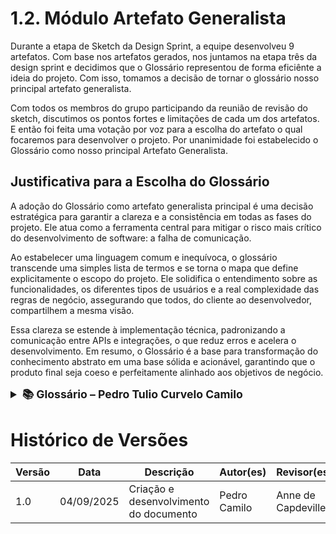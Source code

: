 # 1.2. Módulo Artefato Generalista

Durante a etapa de Sketch da Design Sprint, a equipe desenvolveu 9 artefatos. Com base nos artefatos gerados, nos juntamos na etapa três da design sprint e decidimos que o Glossário representou de forma eficiênte a ideia do projeto. Com isso, tomamos a decisão de tornar o glossário nosso principal artefato generalista. 

Com todos os membros do grupo participando da reunião de revisão do sketch, discutimos os pontos fortes e limitações de cada um dos artefatos. E então foi feita uma votação por voz para a escolha do artefato o qual focaremos para desenvolver o projeto.
Por unanimidade foi estabelecido o Glossário como nosso principal Artefato Generalista.


## Justificativa para a Escolha do Glossário
A adoção do Glossário como artefato generalista principal é uma decisão estratégica para garantir a clareza e a consistência em todas as fases do projeto. Ele atua como a ferramenta central para mitigar o risco mais crítico do desenvolvimento de software: a falha de comunicação.

Ao estabelecer uma linguagem comum e inequívoca, o glossário transcende uma simples lista de termos e se torna o mapa que define explicitamente o escopo do projeto. Ele solidifica o entendimento sobre as funcionalidades, os diferentes tipos de usuários e a real complexidade das regras de negócio, assegurando que todos, do cliente ao desenvolvedor, compartilhem a mesma visão.

Essa clareza se estende à implementação técnica, padronizando a comunicação entre APIs e integrações, o que reduz erros e acelera o desenvolvimento. Em resumo, o Glossário é a base para transformação do conhecimento abstrato em uma base sólida e acionável, garantindo que o produto final seja coeso e perfeitamente alinhado aos objetivos de negócio.



<details style="margin-bottom: 20px;">
  <summary style="font-size: 1.1rem;"><strong>📚 Glossário – Pedro Tulio Curvelo Camilo</strong></summary>
<div>

### Glossário de Termos – Projeto Sei&PossoEnsinar

**Versão:** 1.0  
**Data:** 03 de setembro de 2025

---

## 1. Introdução

Este documento define os termos e conceitos fundamentais utilizados no desenvolvimento e operação da plataforma **Sei&PossoEnsinar**. O objetivo do glossário é estabelecer uma linguagem comum para toda a equipe do projeto, evitando ambiguidades e garantindo comunicação clara e consistente em todas as fases do ciclo de vida do software.

---

## 2. Atores do Sistema (Tipos de Usuários)

* **Usuário**  
  * **Definição:** Termo genérico para qualquer indivíduo que possua uma conta na plataforma. Ao se cadastrar, todo indivíduo é inicialmente um Usuário e pode optar por ativar perfis de **Monitor** ou **Aluno**.

* **Monitor**  
  * **Definição:** Usuário que se cadastra na plataforma com o objetivo de ensinar e compartilhar uma ou mais **Habilidades**. O Monitor descreve suas competências, define sua disponibilidade e gerencia as **Sessões de Ensino** que oferece.  
  * *Exemplo de uso:* "O Monitor de culinária recebeu uma nova solicitação de agendamento."

* **Aluno**  
  * **Definição:** Usuário que utiliza a plataforma com o objetivo de aprender uma nova **Habilidade**. O Aluno busca por Monitores, solicita **Sessões de Ensino** e avalia a experiência após a conclusão.  
  * *Exemplo de uso:* "Um Aluno buscou por aulas de programação e encontrou três Monitores disponíveis."

* **Administrador**  
  * **Definição:** Usuário com privilégios elevados, responsável pela gestão, moderação e manutenção da plataforma. Funções incluem gerenciar contas, moderar conteúdo (perfis e Habilidades) e garantir o bom funcionamento do sistema.

---

## 3. Entidades e Conceitos Centrais

* **Plataforma Sei&PossoEnsinar**  
  * **Definição:** Ecossistema completo do software, incluindo versões para site, desktop e aplicativo móvel. É o ambiente onde **Monitores** e **Alunos** se conectam.

* **Habilidade**  
  * **Definição:** Conhecimento, competência ou matéria específica que um Monitor se propõe a ensinar. Cada Habilidade cadastrada compõe o **Catálogo de Habilidades** da plataforma.  
  * *Exemplo de uso:* "A Habilidade 'Edição de Vídeo para Iniciantes' é uma das mais populares este mês."

* **Sessão de Ensino**  
  * **Definição:** Evento agendado entre um Monitor e um ou mais Alunos para o ensino de uma Habilidade específica. Contém data, hora, duração e formato (online ou presencial).  
  * *Exemplo de uso:* "A Sessão de Ensino de amanhã foi confirmada por ambos os participantes."

* **Conexão**  
  * **Definição:** Vínculo entre um Monitor e um Aluno após a aceitação de uma solicitação de **Sessão de Ensino**, permitindo comunicação direta pelo **Sistema de Mensageria**.

* **Perfil**  
  * **Definição:** Página pessoal de um usuário na plataforma. Contém informações como nome, foto, biografia e, para Monitores, Habilidades oferecidas, avaliações e calendário de disponibilidade.

---

## 4. Funcionalidades e Módulos do Sistema

* **Catálogo de Habilidades**  
  * **Definição:** Área onde todas as Habilidades oferecidas pelos Monitores são listadas e exploráveis pelos Alunos. Funciona como a "vitrine" de conhecimentos disponíveis.

* **Sistema de Busca**  
  * **Definição:** Ferramenta que permite aos Alunos encontrar Habilidades ou Monitores específicos. Critérios de busca incluem palavras-chave, categorias, avaliação do Monitor, preço, etc.

* **Sistema de Agendamento**  
  * **Definição:** Gerencia a disponibilidade dos Monitores e o processo de marcação das **Sessões de Ensino**, incluindo solicitações, confirmações, cancelamentos e reagendamentos.

* **Painel de Controle (Dashboard)**  
  * **Definição:** Área privada e personalizada para cada usuário logado. Exibe próximas Sessões de Ensino, mensagens não lidas, notificações e atalhos para funções mais utilizadas.

* **Sistema de Mensageria**  
  * **Definição:** Chat interno que permite a comunicação direta entre Monitor e Aluno após o estabelecimento de uma **Conexão**.

* **Monitorias ao Vivo**  
  * **Definição:** Funcionalidade que permite aos Alunos visualizarem monitorias acontecendo em tempo real, podendo participar caso sejam públicas.

* **Sistema de Notificações**  
  * **Definição:** Envia alertas sobre eventos importantes, como novas solicitações de sessão, confirmações, cancelamentos ou novas mensagens.

---

## 5. Termos Técnicos

* **API (Interface de Programação de Aplicações)**  
  * **Definição:** Conjunto de rotinas e padrões que governam a comunicação entre o frontend (site, app) e o backend (servidor). Processa todas as solicitações de dados e ações dos usuários.

* **Backend**  
  * **Definição:** Parte do sistema que roda no servidor, responsável por lógica de negócio, processamento de dados, interações com o banco de dados e segurança. Não é visível para o usuário final.

* **Frontend**  
  * **Definição:** Parte da aplicação com a qual o usuário interage diretamente. Corresponde à interface gráfica no navegador (site) ou aplicativos (desktop/móvel).

* **Banco de Dados**  
  * **Definição:** Sistema que armazena todas as informações da plataforma de forma estruturada e persistente (dados de usuários, Habilidades, agendamentos, mensagens, etc.).

* **Endpoint**  
  * **Definição:** Ponto de comunicação específico na API.  
  * *Exemplo de uso:* `/api/Monitores/{id}` para obter os dados de um Monitor específico.

---


</div>
</details>

# Histórico de Versões
| Versão | Data | Descrição | Autor(es) | Revisor(es) |
|---------|------|-------|-------|-------|
|1.0| 04/09/2025 | Criação e desenvolvimento do documento | Pedro Camilo|   Anne de Capdeville       |
